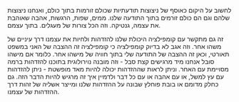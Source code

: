 לחשוב על היקום כאוסף של ניצוצות תודעתיות שכולם זורמות בתוך כולם, ואנחנו ניצוצות שלהם וגם הם כולם זורמים בתוך התודעה שלנו.
ממים, שפות, הרגשות, אהבה שאוהבת את עצמה, גנטיקה. וזה הכל צורות של מעגלים. בתוך עצמם.

זה גם מתקשר עם קומפילציה היכולת שלנו להזדהות ולחיות את עצמנו דרך עיניים של משהו אחר. וזה אגב לא בדיוק קומפילציה כי קומפילציה זה ההצבה של האני במשפט תאורטי, וכאן זה ההצבה של התודעה שלי בתוך חוויה של מישהו אחר. כלומר אם מישהו סובל אנחנו מיד מרגישים קצת סבל - וזה מובנה נוירולוגית בתוכנו להזדהות ברמה מסויימת עם האחר. וניתן לראות שההזדהות יכולה להיות מאד מופשטת - ניתן להזדהות עם עץ למשל, או עם אהבה או עם כל דבר ולדמיין איך זה מרגיש להיות הדבר הזה. גם כחלק מדומם או בובת פוחלץ שבונה על ההזדהות שלנו ומייצר אשליה של זהות דרך ההזדהות של עצמנו.

